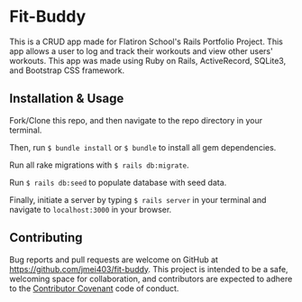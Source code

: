 # Fit-Buddy

This is a CRUD app made for Flatiron School's Rails Portfolio Project. This app allows a user to log and track their workouts and view other users' workouts. This app was made using Ruby on Rails, ActiveRecord, SQLite3, and Bootstrap CSS framework.

## Installation & Usage

Fork/Clone this repo, and then navigate to the repo directory in your terminal.

Then, run `$ bundle install` or `$ bundle` to install all gem dependencies.

Run all rake migrations with `$ rails db:migrate`.

Run `$ rails db:seed` to populate database with seed data.

Finally, initiate a server by typing `$ rails server` in your terminal and navigate to `localhost:3000` in your browser.

## Contributing

Bug reports and pull requests are welcome on GitHub at https://github.com/jmei403/fit-buddy. This project is intended to be a safe, welcoming space for collaboration, and contributors are expected to adhere to the [Contributor Covenant](http://contributor-covenant.org) code of conduct.
